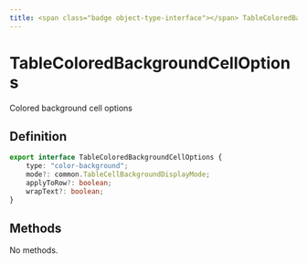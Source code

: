 ```yaml
---
title: <span class="badge object-type-interface"></span> TableColoredBackgroundCellOptions
---
```

# <span class="badge object-type-interface"></span> TableColoredBackgroundCellOptions

Colored background cell options

## Definition

```typescript
export interface TableColoredBackgroundCellOptions {
	type: "color-background";
	mode?: common.TableCellBackgroundDisplayMode;
	applyToRow?: boolean;
	wrapText?: boolean;
}

```
## Methods

No methods.
